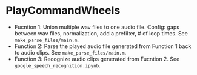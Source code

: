# PlayCommandWheels


- Fucntion 1: Union multiple wav files to one audio file. Config: gaps between wav files, normalization, add a prefilter, # of loop times. See `make_parse_files/main.m`.
- Function 2: Parse the played audio file generated from Function 1 back to audio clips. See `make_parse_files/main.m`.
- Function 3: Recognize audio clips generated from Fucntion 2. See `google_speech_recognition.ipynb`.
